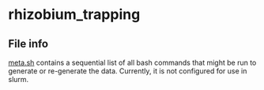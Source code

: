 # rhizobium_trapping

## File info
[meta.sh](https://github.com/paulagardner/rhizobium_trapping/blob/main/meta.sh) contains a sequential list of all bash commands that might be run to generate or re-generate the data. Currently, it is not configured for use in slurm. 

